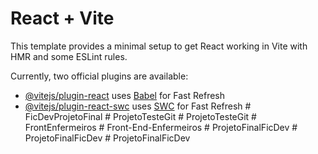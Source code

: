 # React + Vite

This template provides a minimal setup to get React working in Vite with HMR and some ESLint rules.

Currently, two official plugins are available:

- [@vitejs/plugin-react](https://github.com/vitejs/vite-plugin-react/blob/main/packages/plugin-react/README.md) uses [Babel](https://babeljs.io/) for Fast Refresh
- [@vitejs/plugin-react-swc](https://github.com/vitejs/vite-plugin-react-swc) uses [SWC](https://swc.rs/) for Fast Refresh
#   F i c D e v P r o j e t o F i n a l  
 #   P r o j e t o T e s t e G i t  
 #   P r o j e t o T e s t e G i t  
 #   F r o n t E n f e r m e i r o s  
 #   F r o n t - E n d - E n f e r m e i r o s  
 #   P r o j e t o F i n a l F i c D e v  
 #   P r o j e t o F i n a l F i c D e v  
 #   P r o j e t o F i n a l F i c D e v  
 